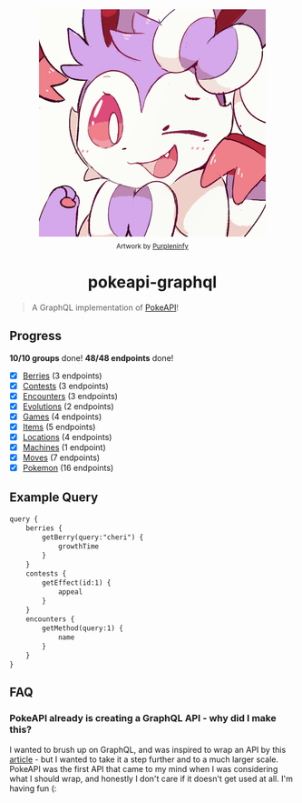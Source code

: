 <div align="center">
    <img src="sylv.png">
    <br>
    <sub>Artwork by <a href="https://www.deviantart.com/purpleninfy">Purpleninfy</a></sub>
    <h1>pokeapi-graphql</h1>
</div>

> A GraphQL implementation of [PokeAPI]()!

## Progress

**10/10 groups** done!
**48/48 endpoints** done!

- [x] [Berries](https://github.com/newtykins/pokeapi-graphql/blob/main/src/data/Berries.ts) (3 endpoints)
- [x] [Contests](https://github.com/newtykins/pokeapi-graphql/blob/main/src/data/Contests.ts) (3 endpoints)
- [x] [Encounters](https://github.com/newtykins/pokeapi-graphql/blob/main/src/data/Encounters.ts) (3 endpoints)
- [x] [Evolutions](https://github.com/newtykins/pokeapi-graphql/blob/main/src/data/Evolutions.ts) (2 endpoints)
- [x] [Games](https://github.com/newtykins/pokeapi-graphql/blob/main/src/data/Games.ts) (4 endpoints)
- [x] [Items](https://github.com/newtykins/pokeapi-graphql/blob/main/src/data/Items.ts) (5 endpoints)
- [x] [Locations](https://github.com/newtykins/pokeapi-graphql/blob/main/src/data/Locations.ts) (4 endpoints)
- [x] [Machines](https://github.com/newtykins/pokeapi-graphql/blob/main/src/data/Machines.ts) (1 endpoint)
- [x] [Moves](https://github.com/newtykins/pokeapi-graphql/blob/main/src/data/Moves.ts) (7 endpoints)
- [x] [Pokemon](https://github.com/newtykins/pokeapi-graphql/blob/main/src/data/Pokemon.ts) (16 endpoints)

## Example Query

```
query {
    berries {
        getBerry(query:"cheri") {
            growthTime
        }
    }
    contests {
        getEffect(id:1) {
            appeal
        }
    }
    encounters {
        getMethod(query:1) {
            name
        }
    }
}
```

## FAQ

### PokeAPI already is creating a GraphQL API - why did I make this?

I wanted to brush up on GraphQL, and was inspired to wrap an API by this [article](https://medium.com/swlh/no-idea-how-to-get-started-with-graphql-make-a-wrapper-of-a-rest-api-7159080dc318#4785) - but I wanted to take it a step further and to a much larger scale. PokeAPI was the first API that came to my mind when I was considering what I should wrap, and honestly I don't care if it doesn't get used at all. I'm having fun (:
